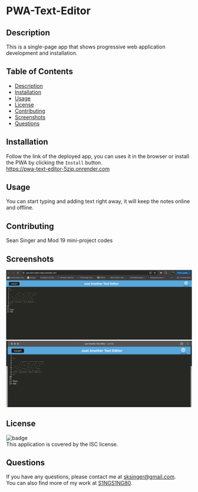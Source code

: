 # PWA-Text-Editor

## Description
This is a single-page app that shows progressive web application development and installation.

## Table of Contents
- [Description](#description)
- [Installation](#installation)
- [Usage](#usage)
- [License](#license)
- [Contributing](#contributing)
- [Screenshots](#screenshots)
- [Questions](#questions)

## Installation
Follow the link of the deployed app, you can uses it in the browser or install the PWA by clicking the `Install` button.<br>
https://pwa-text-editor-5zjp.onrender.com

## Usage
You can start typing and adding text right away, it will keep the notes online and offline.

## Contributing
Sean Singer and Mod 19 mini-project codes

## Screenshots
![Deployed on the browser](<client/src/images/Screenshot 2024-08-25 at 18.08.27.png>)<br>
![Deployed as PWA](<client/src/images/Screenshot 2024-08-25 at 18.09.36.png>)<br>

## License
![badge](https://img.shields.io/badge/license-ISC-brightgreen)
<br />
This application is covered by the ISC license. 

## Questions
If you have any questions, please contact me at [sksinger@gmail.com](mailto:sksinger@gmail.com). <br>
You can also find more of my work at [S1NGS1NG80](https://github.com/S1NGS1NG80).
